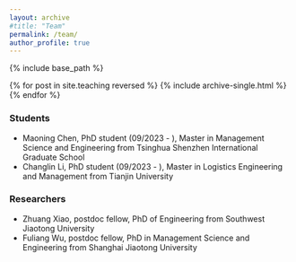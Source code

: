 ```yaml
---
layout: archive
#title: "Team"
permalink: /team/
author_profile: true
---
```


{% include base_path %}

{% for post in site.teaching reversed %}
  {% include archive-single.html %}
{% endfor %}


### Students

- Maoning Chen, PhD student (09/2023 - ), Master in Management Science and Engineering from Tsinghua Shenzhen International Graduate School
- Changlin Li, PhD student (09/2023 - ), Master in Logistics Engineering and Management from Tianjin University

### Researchers

- Zhuang Xiao, postdoc fellow, PhD of Engineering from Southwest Jiaotong University
- Fuliang Wu, postdoc fellow, PhD in Management Science and Engineering from Shanghai Jiaotong University
